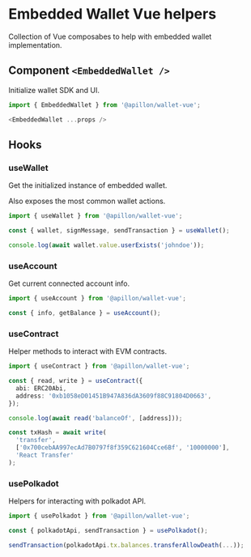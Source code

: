 # Embedded Wallet Vue helpers

Collection of Vue composabes to help with embedded wallet implementation.

## Component `<EmbeddedWallet />`

Initialize wallet SDK and UI.

```ts
import { EmbeddedWallet } from '@apillon/wallet-vue';

<EmbeddedWallet ...props />
```

## Hooks

### useWallet

Get the initialized instance of embedded wallet.

Also exposes the most common wallet actions.

```ts
import { useWallet } from '@apillon/wallet-vue';

const { wallet, signMessage, sendTransaction } = useWallet();

console.log(await wallet.value.userExists('johndoe'));
```

### useAccount

Get current connected account info.

```ts
import { useAccount } from '@apillon/wallet-vue';

const { info, getBalance } = useAccount();
```

### useContract

Helper methods to interact with EVM contracts.

```ts
import { useContract } from '@apillon/wallet-vue';

const { read, write } = useContract({
  abi: ERC20Abi,
  address: '0xb1058eD01451B947A836dA3609f88C91804D0663',
});

console.log(await read('balanceOf', [address]));

const txHash = await write(
  'transfer',
  ['0x700cebAA997ecAd7B0797f8f359C621604Cce6Bf', '10000000'],
  'React Transfer'
);
```

### usePolkadot

Helpers for interacting with polkadot API.

```ts
import { usePolkadot } from '@apillon/wallet-vue';

const { polkadotApi, sendTransaction } = usePolkadot();

sendTransaction(polkadotApi.tx.balances.transferAllowDeath(...));
```
